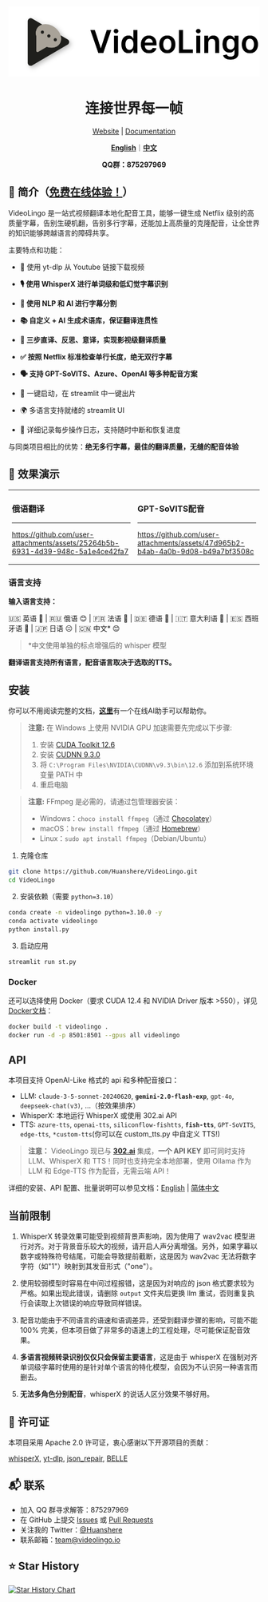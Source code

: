 <div align="center">

<img src="/docs/logo.png" alt="VideoLingo Logo" height="140">

# 连接世界每一帧

[Website](https://videolingo.io) | [Documentation](https://docs.videolingo.io/docs/start)

[**English**](/README.md)｜[**中文**](/README.zh.md)

**QQ群：875297969**

</div>

## 🌟 简介（[免费在线体验！](https://videolingo.io)）

VideoLingo 是一站式视频翻译本地化配音工具，能够一键生成 Netflix 级别的高质量字幕，告别生硬机翻，告别多行字幕，还能加上高质量的克隆配音，让全世界的知识能够跨越语言的障碍共享。

主要特点和功能：
- 🎥 使用 yt-dlp 从 Youtube 链接下载视频

- **🎙️ 使用 WhisperX 进行单词级和低幻觉字幕识别**

- **📝 使用 NLP 和 AI 进行字幕分割**

- **📚 自定义 + AI 生成术语库，保证翻译连贯性**

- **🔄 三步直译、反思、意译，实现影视级翻译质量**

- **✅ 按照 Netflix 标准检查单行长度，绝无双行字幕**

- **🗣️ 支持 GPT-SoVITS、Azure、OpenAI 等多种配音方案**

- 🚀 一键启动，在 streamlit 中一键出片

- 🌍 多语言支持就绪的 streamlit UI

- 📝 详细记录每步操作日志，支持随时中断和恢复进度

与同类项目相比的优势：**绝无多行字幕，最佳的翻译质量，无缝的配音体验**

## 🎥 效果演示

<table>
<tr>
<td width="50%">

### 俄语翻译
---
https://github.com/user-attachments/assets/25264b5b-6931-4d39-948c-5a1e4ce42fa7

</td>
<td width="50%">

### GPT-SoVITS配音
---
https://github.com/user-attachments/assets/47d965b2-b4ab-4a0b-9d08-b49a7bf3508c

</td>
</tr>
</table>

### 语言支持

**输入语言支持：**

🇺🇸 英语 🤩  |  🇷🇺 俄语 😊  |  🇫🇷 法语 🤩  |  🇩🇪 德语 🤩  |  🇮🇹 意大利语 🤩  |  🇪🇸 西班牙语 🤩  |  🇯🇵 日语 😐  |  🇨🇳 中文* 😊

> *中文使用单独的标点增强后的 whisper 模型

**翻译语言支持所有语言，配音语言取决于选取的TTS。**

## 安装

你可以不用阅读完整的文档，[**这里**](https://share.fastgpt.in/chat/share?shareId=066w11n3r9aq6879r4z0v9rh)有一个在线AI助手可以帮助你。

> **注意:** 在 Windows 上使用 NVIDIA GPU 加速需要先完成以下步骤:
> 1. 安装 [CUDA Toolkit 12.6](https://developer.download.nvidia.com/compute/cuda/12.6.0/local_installers/cuda_12.6.0_560.76_windows.exe)
> 2. 安装 [CUDNN 9.3.0](https://developer.download.nvidia.com/compute/cudnn/9.3.0/local_installers/cudnn_9.3.0_windows.exe)
> 3. 将 `C:\Program Files\NVIDIA\CUDNN\v9.3\bin\12.6` 添加到系统环境变量 PATH 中
> 4. 重启电脑

> **注意:** FFmpeg 是必需的，请通过包管理器安装：
> - Windows：```choco install ffmpeg```（通过 [Chocolatey](https://chocolatey.org/)）
> - macOS：```brew install ffmpeg```（通过 [Homebrew](https://brew.sh/)）
> - Linux：```sudo apt install ffmpeg```（Debian/Ubuntu）

1. 克隆仓库

```bash
git clone https://github.com/Huanshere/VideoLingo.git
cd VideoLingo
```

2. 安装依赖（需要 `python=3.10`）

```bash
conda create -n videolingo python=3.10.0 -y
conda activate videolingo
python install.py
```

3. 启动应用

```bash
streamlit run st.py
```

### Docker
还可以选择使用 Docker（要求 CUDA 12.4 和 NVIDIA Driver 版本 >550），详见[Docker文档](/docs/pages/docs/docker.zh-CN.md)：

```bash
docker build -t videolingo .
docker run -d -p 8501:8501 --gpus all videolingo
```

## API
本项目支持 OpenAI-Like 格式的 api 和多种配音接口：
- LLM: `claude-3-5-sonnet-20240620`, **`gemini-2.0-flash-exp`**, `gpt-4o`, `deepseek-chat(v3)`, ...（按效果排序）
- WhisperX: 本地运行 WhisperX 或使用 302.ai API
- TTS: `azure-tts`, `openai-tts`, `siliconflow-fishtts`, **`fish-tts`**, `GPT-SoVITS`, `edge-tts`, `*custom-tts`(你可以在 custom_tts.py 中自定义 TTS!)

> **注意：** VideoLingo 现已与 **[302.ai](https://gpt302.saaslink.net/C2oHR9)** 集成，**一个 API KEY** 即可同时支持 LLM、WhisperX 和 TTS！同时也支持完全本地部署，使用 Ollama 作为 LLM 和 Edge-TTS 作为配音，无需云端 API！

详细的安装、API 配置、批量说明可以参见文档：[English](/docs/pages/docs/start.en-US.md) | [简体中文](/docs/pages/docs/start.zh-CN.md)

## 当前限制
1. WhisperX 转录效果可能受到视频背景声影响，因为使用了 wav2vac 模型进行对齐。对于背景音乐较大的视频，请开启人声分离增强。另外，如果字幕以数字或特殊符号结尾，可能会导致提前截断，这是因为 wav2vac 无法将数字字符（如"1"）映射到其发音形式（"one"）。

2. 使用较弱模型时容易在中间过程报错，这是因为对响应的 json 格式要求较为严格。如果出现此错误，请删除 `output` 文件夹后更换 llm 重试，否则重复执行会读取上次错误的响应导致同样错误。

3. 配音功能由于不同语言的语速和语调差异，还受到翻译步骤的影响，可能不能 100% 完美，但本项目做了非常多的语速上的工程处理，尽可能保证配音效果。

4. **多语言视频转录识别仅仅只会保留主要语言**，这是由于 whisperX 在强制对齐单词级字幕时使用的是针对单个语言的特化模型，会因为不认识另一种语言而删去。

5. **无法多角色分别配音**，whisperX 的说话人区分效果不够好用。

## 📄 许可证

本项目采用 Apache 2.0 许可证，衷心感谢以下开源项目的贡献：

[whisperX](https://github.com/m-bain/whisperX), [yt-dlp](https://github.com/yt-dlp/yt-dlp), [json_repair](https://github.com/mangiucugna/json_repair), [BELLE](https://github.com/LianjiaTech/BELLE)

## 📬 联系

- 加入 QQ 群寻求解答：875297969
- 在 GitHub 上提交 [Issues](https://github.com/Huanshere/VideoLingo/issues) 或 [Pull Requests](https://github.com/Huanshere/VideoLingo/pulls)
- 关注我的 Twitter：[@Huanshere](https://twitter.com/Huanshere)
- 联系邮箱：team@videolingo.io

## ⭐ Star History

[![Star History Chart](https://api.star-history.com/svg?repos=Huanshere/VideoLingo&type=Timeline)](https://star-history.com/#Huanshere/VideoLingo&Timeline)